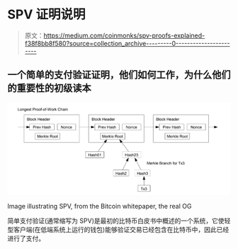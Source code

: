 # SPV 证明说明

> 原文：<https://medium.com/coinmonks/spv-proofs-explained-f38f8bb8f580?source=collection_archive---------0----------------------->

## 一个简单的支付验证证明，他们如何工作，为什么他们的重要性的初级读本

![](img/e8d8cc8c71f4230a07cef259309e70ce.png)

Image illustrating SPV, from the Bitcoin whitepaper, the real OG

简单支付验证(通常缩写为 SPV)是最初的比特币白皮书中概述的一个系统，它使轻型客户端(在低端系统上运行的钱包)能够验证交易已经包含在比特币中，因此已经进行了支付。